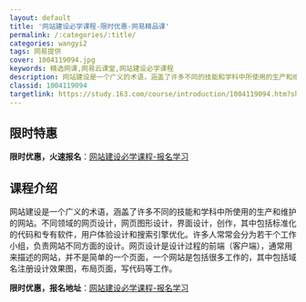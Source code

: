 ```yaml
---
layout: default
title: '网站建设必学课程-限时优惠-网易精品课'
permalink: /:categories/:title/
categories: wangyi2
tags: 网易提供
cover: 1004119094.jpg
keywords: 精选网课,网易云课堂,网站建设必学课程
description: 网站建设是一个广义的术语，涵盖了许多不同的技能和学科中所使用的生产和维护的网站。不同领域的网页设计，网页图形设计，界面设
classid: 1004119094
targetlink: https://study.163.com/course/introduction/1004119094.htm?share=1&shareId=1025206652&utm_campaign=share&utm_medium=iphoneShare&utm_source=&utm_u=1025206652
---
```


## 限时特惠

**限时优惠，火速报名**：[网站建设必学课程-报名学习](https://study.163.com/course/introduction/1004119094.htm?share=1&shareId=1025206652&utm_campaign=share&utm_medium=iphoneShare&utm_source=&utm_u=1025206652)

## 课程介绍

网站建设是一个广义的术语，涵盖了许多不同的技能和学科中所使用的生产和维护的网站。不同领域的网页设计，网页图形设计，界面设计，创作，其中包括标准化的代码和专有软件，用户体验设计和搜索引擎优化。许多人常常会分为若干个工作小组，负责网站不同方面的设计。网页设计是设计过程的前端（客户端），通常用来描述的网站，并不是简单的一个页面，一个网站是包括很多工作的，其中包括域名注册设计效果图，布局页面，写代码等工作。

**限时优惠，报名地址**：[网站建设必学课程-报名学习](https://study.163.com/course/introduction/1004119094.htm?share=1&shareId=1025206652&utm_campaign=share&utm_medium=iphoneShare&utm_source=&utm_u=1025206652)

